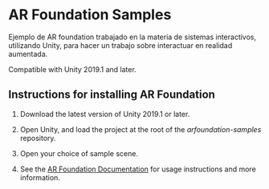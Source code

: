 # AR Foundation Samples
Ejemplo de AR foundation trabajado en la materia de sistemas interactivos, utilizando Unity, para hacer un trabajo sobre interactuar en realidad aumentada. 

Compatible with Unity 2019.1 and later.

## Instructions for installing AR Foundation

1. Download the latest version of Unity 2019.1 or later.

2. Open Unity, and load the project at the root of the *arfoundation-samples* repository.

3. Open your choice of sample scene.

4. See the [AR Foundation Documentation](https://docs.unity3d.com/Packages/com.unity.xr.arfoundation@2.0) for usage instructions and more information.
